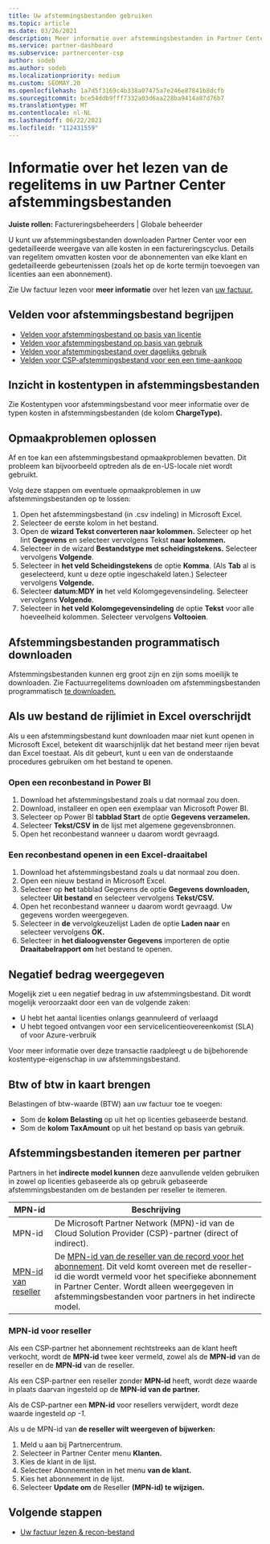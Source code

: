```yaml
---
title: Uw afstemmingsbestanden gebruiken
ms.topic: article
ms.date: 03/26/2021
description: Meer informatie over afstemmingsbestanden in Partner Center en hoe u de gedetailleerde weergaven van de kosten voor een bepaalde factureringscyclus kunt interpreteren.
ms.service: partner-dashboard
ms.subservice: partnercenter-csp
author: sodeb
ms.author: sodeb
ms.localizationpriority: medium
ms.custom: SEOMAY.20
ms.openlocfilehash: 1a7d5f3169c4b338a07475a7e246e87841b8dcfb
ms.sourcegitcommit: bce54ddb9fff7332a03d6aa228ba9414a87d76b7
ms.translationtype: MT
ms.contentlocale: nl-NL
ms.lasthandoff: 06/22/2021
ms.locfileid: "112431559"
---
```

# <a name="learn-how-to-read-the-line-items-in-your-partner-center-reconciliation-files"></a>Informatie over het lezen van de regelitems in uw Partner Center afstemmingsbestanden

**Juiste rollen:** Factureringsbeheerders | Globale beheerder

U kunt uw afstemmingsbestanden downloaden Partner Center voor een gedetailleerde weergave van alle kosten in een factureringscyclus. Details van regelitem omvatten kosten voor de abonnementen van elke klant en gedetailleerde gebeurtenissen (zoals het op de korte termijn toevoegen van licenties aan een abonnement).

Zie Uw factuur lezen voor **meer informatie** over het lezen van [uw factuur.](read-your-bill.md)

## <a name="understand-reconciliation-file-fields"></a>Velden voor afstemmingsbestand begrijpen

- [Velden voor afstemmingsbestand op basis van licentie](license-based-recon-files.md)
- [Velden voor afstemmingsbestand op basis van gebruik](usage-based-recon-files.md)
- [Velden voor afstemmingsbestand over dagelijks gebruik](daily-rated-usage-recon-files.md)
- [Velden voor CSP-afstemmingsbestand voor een een time-aankoop](modern-invoice-reconciliation-file.md)

## <a name="understand-charge-types-in-reconciliation-files"></a>Inzicht in kostentypen in afstemmingsbestanden

Zie Kostentypen voor afstemmingsbestand voor meer [](recon-file-charge-types.md)informatie over de typen kosten in afstemmingsbestanden (de kolom **ChargeType).**

## <a name="fix-formatting-issues"></a>Opmaakproblemen oplossen

Af en toe kan een afstemmingsbestand opmaakproblemen bevatten. Dit probleem kan bijvoorbeeld optreden als de en-US-locale niet wordt gebruikt.

Volg deze stappen om eventuele opmaakproblemen in uw afstemmingsbestanden op te lossen:

1. Open het afstemmingsbestand (in .csv indeling) in Microsoft Excel.
2. Selecteer de eerste kolom in het bestand.
3. Open de **wizard Tekst converteren naar kolommen.** Selecteer op het lint **Gegevens** en selecteer vervolgens Tekst **naar kolommen.**
4. Selecteer in de wizard **Bestandstype met scheidingstekens.** Selecteer vervolgens **Volgende**.
5. Selecteer in **het veld Scheidingstekens** de optie **Komma**. (Als **Tab** al is geselecteerd, kunt u deze optie ingeschakeld laten.) Selecteer vervolgens **Volgende.**
6. Selecteer **datum:MDY** **in** het veld Kolomgegevensindeling. Selecteer vervolgens **Volgende**.
7. Selecteer in **het veld Kolomgegevensindeling** de optie **Tekst** voor alle hoeveelheid kolommen. Selecteer vervolgens **Voltooien**.

## <a name="download-reconciliation-files-programmatically"></a>Afstemmingsbestanden programmatisch downloaden

Afstemmingsbestanden kunnen erg groot zijn en zijn soms moeilijk te downloaden. Zie Factuurregelitems downloaden om afstemmingsbestanden programmatisch [te downloaden.](/partner-center/develop/get-invoiceline-items)

## <a name="if-your-file-exceeds-the-row-limit-in-excel"></a>Als uw bestand de rijlimiet in Excel overschrijdt

Als u een afstemmingsbestand kunt downloaden maar niet kunt openen in Microsoft Excel, betekent dit waarschijnlijk dat het bestand meer rijen bevat dan Excel toestaat. Als dit gebeurt, kunt u een van de onderstaande procedures gebruiken om het bestand te openen.

### <a name="open-a-recon-file-in-power-bi"></a>Open een reconbestand in Power BI

1. Download het afstemmingsbestand zoals u dat normaal zou doen.
2. Download, installeer en open een exemplaar van Microsoft Power BI.
3. Selecteer op Power BI **tabblad Start** de optie **Gegevens verzamelen.**
4. Selecteer **Tekst/CSV** **in** de lijst met algemene gegevensbronnen.
5. Open het reconbestand wanneer u daarom wordt gevraagd.

### <a name="open-a-recon-file-in-an-excel-pivot-table"></a>Een reconbestand openen in een Excel-draaitabel

1. Download het afstemmingsbestand zoals u dat normaal zou doen.
2. Open een nieuw bestand in Microsoft Excel.
3. Selecteer op **het** tabblad Gegevens de optie **Gegevens downloaden,** selecteer **Uit bestand** en selecteer vervolgens **Tekst/CSV.**
4. Open het reconbestand wanneer u daarom wordt gevraagd. Uw gegevens worden weergegeven.
5. Selecteer in **de** vervolgkeuzelijst Laden de optie **Laden naar** en selecteer vervolgens **OK.**
6. Selecteer in **het dialoogvenster Gegevens** importeren de optie **Draaitabelrapport om** het bestand te openen.

## <a name="negative-amount-displayed"></a>Negatief bedrag weergegeven

Mogelijk ziet u een negatief bedrag in uw afstemmingsbestand. Dit wordt mogelijk veroorzaakt door een van de volgende zaken:

- U hebt het aantal licenties onlangs geannuleerd of verlaagd
- U hebt tegoed ontvangen voor een servicelicentieovereenkomst (SLA) of voor Azure-verbruik

Voor meer informatie over deze transactie raadpleegt u de bijbehorende kostentype-eigenschap in uw afstemmingsbestand.

## <a name="map-taxes-or-vat"></a>Btw of btw in kaart brengen

Belastingen of btw-waarde (BTW) aan uw factuur toe te voegen:

- Som de **kolom Belasting** op uit het op licenties gebaseerde bestand.
- Som de **kolom TaxAmount** op uit het bestand op basis van gebruik.

## <a name="itemize-reconciliation-files-by-partner"></a>Afstemmingsbestanden itemeren per partner

Partners in het **indirecte model kunnen** deze aanvullende velden gebruiken in zowel op licenties gebaseerde als op gebruik gebaseerde afstemmingsbestanden om de bestanden per reseller te itemeren.

| MPN-id | Beschrijving |
| ------ | ----------- |
| MPN-id | De Microsoft Partner Network (MPN)-id van de Cloud Solution Provider (CSP)-partner (direct of indirect). |
| [MPN-id van reseller](#reseller-mpn-id) | De [MPN-id van de reseller van de record voor het abonnement](#reseller-mpn-id). Dit veld komt overeen met de reseller-id die wordt vermeld voor het specifieke abonnement in Partner Center. Wordt alleen weergegeven in afstemmingsbestanden voor partners in het indirecte model. |

### <a name="reseller-mpn-id"></a>MPN-id voor reseller

Als een CSP-partner het abonnement rechtstreeks aan de klant heeft verkocht, wordt de **MPN-id** twee keer vermeld, zowel als de **MPN-id** van de reseller en de **MPN-id** van de reseller.

Als een CSP-partner een reseller zonder **MPN-id** heeft, wordt deze waarde in plaats daarvan ingesteld op de **MPN-id van de partner.**

Als de CSP-partner een **MPN-id** voor resellers verwijdert, wordt deze waarde ingesteld *op -1.*

Als u de MPN-id van **de reseller wilt weergeven of bijwerken:**

1. Meld u aan bij Partnercentrum.
2. Selecteer in Partner Center menu **Klanten.**
3. Kies de klant in de lijst.
4. Selecteer Abonnementen in het menu **van de klant.**
5. Kies het abonnement in de lijst.
6. Selecteer **Update om** de Reseller **(MPN-id) te wijzigen.**

## <a name="next-steps"></a>Volgende stappen

- [Uw factuur lezen & recon-bestand](read-your-bill.md) 